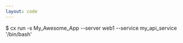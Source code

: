 ```yaml
---
layout: code
---
```


$ cx run -s My_Awesome_App --server web1 --service my_api_service '/bin/bash'

